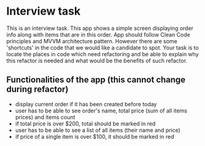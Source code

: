 # Interview task
This is an interview task. This app shows a simple screen displaying order info
along with items that are in this order. 
App should follow Clean Code principles and MVVM architecture pattern. However there are some
'shortcuts' in the code that we would like a candidate to spot. 
Your task is to locate the places in code which need refactoring and be able to explain
why this refactor is needed and what would be the benefits of such refactor.

## Functionalities of the app (this cannot change during refactor)
* display current order if it has been created before today
* user has to be able to see order's name, total price (sum of all items prices) and items count
* if total price is over $200, total should be marked in red
* user has to be able to see a list of all items (their name and price)
* if price of a single item is over $100, it should be marked in red